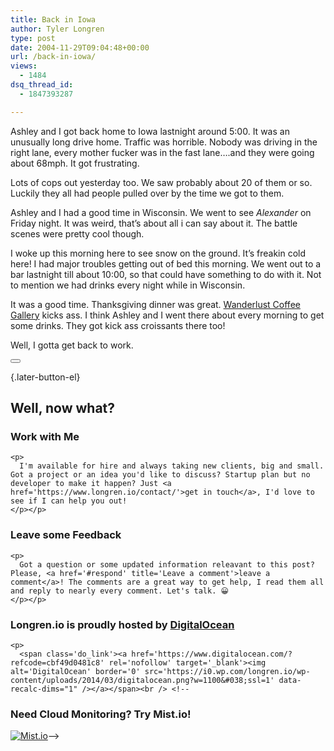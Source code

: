 ```yaml
---
title: Back in Iowa
author: Tyler Longren
type: post
date: 2004-11-29T09:04:48+00:00
url: /back-in-iowa/
views:
  - 1484
dsq_thread_id:
  - 1847393287

---
```

Ashley and I got back home to Iowa lastnight around 5:00. It was an unusually long drive home. Traffic was horrible. Nobody was driving in the right lane, every mother fucker was in the fast lane&#8230;.and they were going about 68mph. It got frustrating.

Lots of cops out yesterday too. We saw probably about 20 of them or so. Luckily they all had people pulled over by the time we got to them.

Ashley and I had a good time in Wisconsin. We went to see _Alexander_ on Friday night. It was weird, that&#8217;s about all i can say about it. The battle scenes were pretty cool though.

I woke up this morning here to see snow on the ground. It&#8217;s freakin cold here! I had major troubles getting out of bed this morning. We went out to a bar lastnight till about 10:00, so that could have something to do with it. Not to mention we had drinks every night while in Wisconsin.

It was a good time. Thanksgiving dinner was great. [Wanderlust Coffee Gallery][1] kicks ass. I think Ashley and I went there about every morning to get some drinks. They got kick ass croissants there too!

Well, I gotta get back to work. 

<div class="wpulike wpulike-default " >
  <div class="wp_ulike_general_class wp_ulike_is_not_liked">
    <button type="button"
					aria-label="Like Button"
					data-ulike-id="1720"
					data-ulike-nonce="9f1d71931f"
					data-ulike-type="likeThis"
					data-ulike-template="wpulike-default"
					data-ulike-display-likers="0"
					data-ulike-disable-pophover="0"
					class="wp_ulike_btn wp_ulike_put_image wp_likethis_1720"></button><span class="count-box"></span>
  </div>
</div>

[][2]{.later-button-el}

<div class='what-next'>
  <h2>
    Well, now what?
  </h2>
  
  <div class='hire'>
    <h3>
      Work with Me
    </h3>
    
    <p>
      I'm available for hire and always taking new clients, big and small. Got a project or an idea you'd like to discuss? Startup plan but no developer to make it happen? Just <a href='https://www.longren.io/contact/'>get in touch</a>, I'd love to see if I can help you out!
    </p></p>
  </div>
  
  <div class='hire'>
    <h3>
      Leave some Feedback
    </h3>
    
    <p>
      Got a question or some updated information releavant to this post? Please, <a href='#respond' title='Leave a comment'>leave a comment</a>! The comments are a great way to get help, I read them all and reply to nearly every comment. Let's talk. 😀
    </p></p>
  </div>
  
  <div class='now-what-bottom-ad'>
    <h3>
      Longren.io is proudly hosted by <a href='https://www.digitalocean.com/?refcode=cbf49d0481c8'>DigitalOcean</a>
    </h3>
    
    <p>
      <span class='do_link'><a href='https://www.digitalocean.com/?refcode=cbf49d0481c8' rel='nofollow' target='_blank'><img alt='DigitalOcean' border='0' src='https://i0.wp.com/longren.io/wp-content/uploads/2014/03/digitalocean.png?w=1100&#038;ssl=1' data-recalc-dims="1" /></a></span><br /> <!--

<h3>Need Cloud Monitoring? Try Mist.io!</h3>

<span class='do_link'><a href='http://mist.io/?ref=tyler' rel='nofollow' target='_blank'><img alt='Mist.io' border='0' src='https://i0.wp.com/longren.io/wp-content/uploads/2014/04/mistio.jpg?w=1100&#038;ssl=1' data-recalc-dims="1"></a></span>--></div> </div>

 [1]: http://www.wanderlustcoffeegallery.com/
 [2]: #